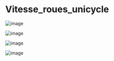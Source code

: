 # Vitesse_roues_unicycle
![image](https://user-images.githubusercontent.com/79419351/127648852-65722429-0c0a-4738-8281-afa890540533.png)

![image](https://user-images.githubusercontent.com/79419351/127648756-64e53847-f607-4f67-8d7b-0800779aace8.png)

![image](https://user-images.githubusercontent.com/79419351/127648450-b4488c5f-fead-4cef-a5af-6bd5562cbbf4.png)

![image](https://user-images.githubusercontent.com/79419351/127648894-48cca504-07f8-4bfc-a479-16ca28684b50.png)
